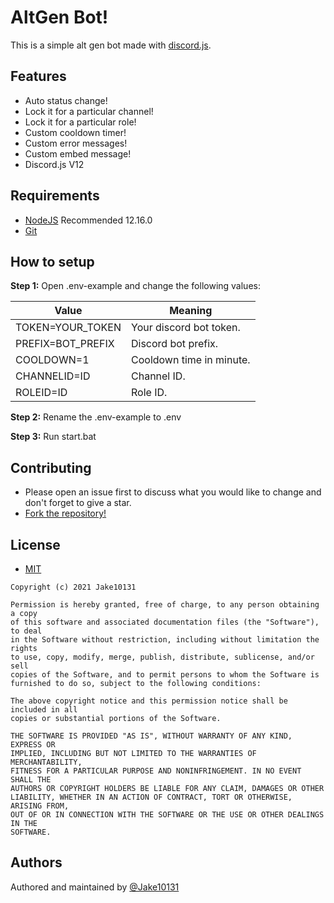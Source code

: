 # AltGen Bot!

This is a simple alt gen bot made with [discord.js](https://discord.js.org/).

## Features
* Auto status change!
* Lock it for a particular channel!
* Lock it for a particular role!
* Custom cooldown timer!
* Custom error messages!
* Custom embed message!
* Discord.js V12

## Requirements

* [NodeJS](https://nodejs.org/en/blog/release/v12.16.0/) Recommended 12.16.0
* [Git](https://git-scm.com/downloads)

## How to setup

**Step 1:** Open .env-example and change the following values:

|Value|Meaning  |
|--|--|
|TOKEN=YOUR_TOKEN| Your discord bot token.|
|PREFIX=BOT_PREFIX| Discord bot prefix.|
|COOLDOWN=1| Cooldown time in minute.|
|CHANNELID=ID| Channel ID.|
|ROLEID=ID| Role ID.|

**Step 2:** Rename the .env-example to .env

**Step 3:** Run start.bat

## Contributing
* Please open an issue first to discuss what you would like to change and don't forget to give a star.
* [Fork the repository!](https://github.com/Jake10131/AltGenBot/fork)

## License

- [MIT](https://choosealicense.com/licenses/mit/)

```
Copyright (c) 2021 Jake10131

Permission is hereby granted, free of charge, to any person obtaining a copy
of this software and associated documentation files (the "Software"), to deal
in the Software without restriction, including without limitation the rights
to use, copy, modify, merge, publish, distribute, sublicense, and/or sell
copies of the Software, and to permit persons to whom the Software is
furnished to do so, subject to the following conditions:

The above copyright notice and this permission notice shall be included in all
copies or substantial portions of the Software.

THE SOFTWARE IS PROVIDED "AS IS", WITHOUT WARRANTY OF ANY KIND, EXPRESS OR
IMPLIED, INCLUDING BUT NOT LIMITED TO THE WARRANTIES OF MERCHANTABILITY,
FITNESS FOR A PARTICULAR PURPOSE AND NONINFRINGEMENT. IN NO EVENT SHALL THE
AUTHORS OR COPYRIGHT HOLDERS BE LIABLE FOR ANY CLAIM, DAMAGES OR OTHER
LIABILITY, WHETHER IN AN ACTION OF CONTRACT, TORT OR OTHERWISE, ARISING FROM,
OUT OF OR IN CONNECTION WITH THE SOFTWARE OR THE USE OR OTHER DEALINGS IN THE
SOFTWARE.
```

## Authors

Authored and maintained by [@Jake10131](https://github.com/Jake10131)
